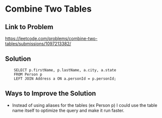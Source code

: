 # Combine Two Tables

## Link to Problem
https://leetcode.com/problems/combine-two-tables/submissions/1097213382/

## Solution
```
    SELECT p.firstName, p.lastName, a.city, a.state
    FROM Person p
    LEFT JOIN Address a ON a.personId = p.personId;
```

## Ways to Improve the Solution
- Instead of using aliases for the tables (ex Person p) I could use the table name itself to optimize the query and make it run faster. 
